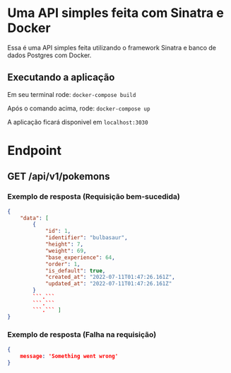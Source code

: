 # Uma API simples feita com Sinatra e Docker
Essa é uma API simples feita utilizando o framework Sinatra e banco de dados Postgres com Docker. 

## Executando a aplicação
Em seu terminal rode: `docker-compose build`

Após o comando acima, rode: `docker-compose up`

A aplicação ficará disponivel em `localhost:3030`

# Endpoint
## GET /api/v1/pokemons

### Exemplo de resposta (Requisição bem-sucedida)

```json
{
    "data": [
        {
            "id": 1,
            "identifier": "bulbasaur",
            "height": 7,
            "weight": 69,
            "base_experience": 64,
            "order": 1,
            "is_default": true,
            "created_at": "2022-07-11T01:47:26.161Z",
            "updated_at": "2022-07-11T01:47:26.161Z"
        }
        ```.```
        ```.```
        ```.``` ] 
}        
```

### Exemplo de resposta (Falha na requisição)

```json
{
    message: 'Something went wrong'
}
```

